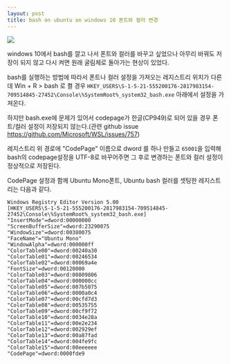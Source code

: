 ```yaml
---
layout: post
title: bash on ubuntu on windows 10 폰트와 컬러 변경
---
```


![](https://i.imgur.com/SphGNdl.png)


windows 10에서 bash를 깔고 나서 폰트와 컬러를 바꾸고 싶었으나 아무리 바꿔도 저장이 되지 않고 다시 켜면 원래 굴림체로 돌아가는 현상이 있었다.

bash를 실행하는 방법에 따라서 폰트나 컬러 설정을 가져오는 레지스트리 위치가 다른데 Win + R > bash 로 켤 경우 `HKEY_USERS\S-1-5-21-555200176-2817983154-709514845-27452\Console\%SystemRoot%_system32_bash.exe` 아래에서 설정을 가져온다.

하지만 bash.exe에 문제가 있어서 codepage가 한글(CP949)로 되어 있을 경우 폰트/컬러 설정이 저장되지 않는다.(관련 github issue https://github.com/Microsoft/WSL/issues/757)

레지스트리 위 경로에 "CodePage" 이름으로 dword 를 하나 만들고 `65001`을 입력해 bash의 codepage설정을 UTF-8로 바꾸어주면 그 후로 변경하는 폰트와 컬러 설정이 정상적으로 저장된다.

CodePage 설정과 함께 Ubuntu Mono폰트, Ubuntu bash 컬러를 셋팅한 레지스트리는 다음과 같다.


```
Windows Registry Editor Version 5.00
[HKEY_USERS\S-1-5-21-555200176-2817983154-709514845-27452\Console\%SystemRoot%_system32_bash.exe]
"InsertMode"=dword:00000000
"ScreenBufferSize"=dword:23290075
"WindowSize"=dword:00380075
"FaceName"="Ubuntu Mono"
"WindowAlpha"=dword:000000ff
"ColorTable00"=dword:00240a30
"ColorTable01"=dword:00246534
"ColorTable02"=dword:00069a4e
"FontSize"=dword:00120000
"ColorTable03"=dword:00809806
"ColorTable04"=dword:000000cc
"ColorTable05"=dword:007b5075
"ColorTable06"=dword:0000a0c4
"ColorTable07"=dword:00cfd7d3
"ColorTable08"=dword:00535755
"ColorTable09"=dword:00cf9f72
"ColorTable10"=dword:0034e28a
"ColorTable11"=dword:00e2e234
"ColorTable12"=dword:002929ef
"ColorTable13"=dword:00a87fad
"ColorTable14"=dword:004fe9fc
"ColorTable15"=dword:00eeeeee
"CodePage"=dword:0000fde9
```

